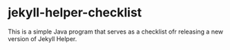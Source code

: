 # jekyll-helper-checklist
This is a simple Java program that serves as a checklist ofr releasing a new version of Jekyll Helper.
